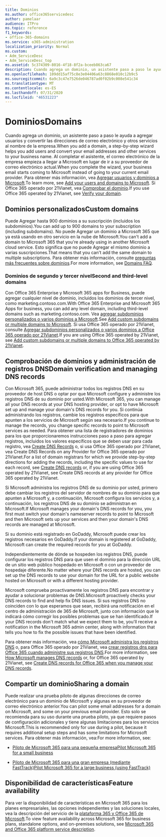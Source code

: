 ```yaml
---
title: Dominios
ms.author: office365servicedesc
author: pamelaar
audience: ITPro
ms.topic: reference
f1_keywords:
- office-365-domains
ms.service: o365-administration
localization_priority: Normal
ms.custom:
- Adm_ServiceDesc
- Adm_ServiceDesc_top
ms.assetid: 5c374309-8016-4f18-8f2a-bceeb863ca67
description: Cuando agrega un dominio, un asistente paso a paso le ayuda a agregar usuarios y convertir las direcciones de correo electrónico y otros servicios al nombre de la empresa. Al completar el asistente, el correo electrónico de la empresa empieza a llegar a Microsoft en lugar de ir a su proveedor de correo electrónico actual. Para obtener más información, vea Agregar usuarios y dominios a Microsoft. Si Office 365 operado por 21Vianet, vea Comprobar el dominio.
ms.openlocfilehash: 109dd15af75c8e3e04406a63c8868e010c12b9c5
ms.sourcegitcommit: 6a9c3c47e7526de046787ad0f02b9c008e541c34
ms.translationtype: MT
ms.contentlocale: es-ES
ms.lasthandoff: 07/31/2020
ms.locfileid: "46531223"
---
```

# <a name="domains"></a><span data-ttu-id="92f53-106">Dominios</span><span class="sxs-lookup"><span data-stu-id="92f53-106">Domains</span></span>

<span data-ttu-id="92f53-107">Cuando agrega un dominio, un asistente paso a paso le ayuda a agregar usuarios y convertir las direcciones de correo electrónico y otros servicios al nombre de la empresa.</span><span class="sxs-lookup"><span data-stu-id="92f53-107">When you add a domain, a step-by-step wizard helps you add users and convert your email addresses and other services to your business name.</span></span> <span data-ttu-id="92f53-108">Al completar el asistente, el correo electrónico de la empresa empieza a llegar a Microsoft en lugar de ir a su proveedor de correo electrónico actual.</span><span class="sxs-lookup"><span data-stu-id="92f53-108">When you complete the wizard, your business email starts coming to Microsoft instead of going to your current email provider.</span></span> <span data-ttu-id="92f53-109">Para obtener más información, vea [Agregar usuarios y dominios a Microsoft](https://support.office.com/article/6383f56d-3d09-4dcb-9b41-b5f5a5efd611).</span><span class="sxs-lookup"><span data-stu-id="92f53-109">To learn more, see [Add your users and domains to Microsoft](https://support.office.com/article/6383f56d-3d09-4dcb-9b41-b5f5a5efd611).</span></span> <span data-ttu-id="92f53-110">Si Office 365 operado por 21Vianet, vea [Comprobar el dominio](https://docs.microsoft.com/office365/admin/setup/add-domain).</span><span class="sxs-lookup"><span data-stu-id="92f53-110">If you use Office 365 operated by 21Vianet, see [Verify your domain](https://docs.microsoft.com/office365/admin/setup/add-domain).</span></span>
  
## <a name="custom-domains"></a><span data-ttu-id="92f53-111">Dominios personalizados</span><span class="sxs-lookup"><span data-stu-id="92f53-111">Custom domains</span></span>

<span data-ttu-id="92f53-112">Puede Agregar hasta 900 dominios a su suscripción (incluidos los subdominios).</span><span class="sxs-lookup"><span data-stu-id="92f53-112">You can add up to 900 domains to your subscription (including subdomains).</span></span> <span data-ttu-id="92f53-113">No puede Agregar un dominio a Microsoft 365 que ya está usando en otro servicio en la nube de Microsoft.</span><span class="sxs-lookup"><span data-stu-id="92f53-113">You can't add a domain to Microsoft 365 that you're already using in another Microsoft cloud service.</span></span> <span data-ttu-id="92f53-114">Esto significa que no puede Agregar el mismo dominio a varias suscripciones.</span><span class="sxs-lookup"><span data-stu-id="92f53-114">That means that you can't add the same domain to multiple subscriptions.</span></span> <span data-ttu-id="92f53-115">Para obtener más información, consulte [preguntas más frecuentes sobre dominios](https://support.office.com/article/Domains-FAQ-1272bad0-4bd4-4796-8005-67d6fb3afc5a).</span><span class="sxs-lookup"><span data-stu-id="92f53-115">For more information, see [Domains FAQ](https://support.office.com/article/Domains-FAQ-1272bad0-4bd4-4796-8005-67d6fb3afc5a).</span></span>
  
### <a name="second-and-third-level-domains"></a><span data-ttu-id="92f53-116">Dominios de segundo y tercer nivel</span><span class="sxs-lookup"><span data-stu-id="92f53-116">Second and third-level domains</span></span>

<span data-ttu-id="92f53-117">Con Office 365 Enterprise y Microsoft 365 apps for Business, puede agregar cualquier nivel de dominio, incluidos los dominios de tercer nivel, como marketing.contoso.com.</span><span class="sxs-lookup"><span data-stu-id="92f53-117">With Office 365 Enterprise and Microsoft 365 Apps for business, you can add any level domain, including third-level domains such as marketing.contoso.com.</span></span> <span data-ttu-id="92f53-118">Vea [agregar subdominios personalizados o varios dominios a Microsoft](https://docs.microsoft.com/office365/admin/setup/domains-faq).</span><span class="sxs-lookup"><span data-stu-id="92f53-118">See [Add custom subdomains or multiple domains to Microsoft](https://docs.microsoft.com/office365/admin/setup/domains-faq).</span></span> <span data-ttu-id="92f53-119">Si usa Office 365 operado por 21Vianet, consulte [Agregar subdominios personalizados o varios dominios a Office 365 operado por 21Vianet](https://docs.microsoft.com/office365/admin/setup/domains-faq).</span><span class="sxs-lookup"><span data-stu-id="92f53-119">If you are using Office 365 operated by 21Vianet, see [Add custom subdomains or multiple domains to Office 365 operated by 21Vianet](https://docs.microsoft.com/office365/admin/setup/domains-faq).</span></span>
  
## <a name="domain-verification-and-managing-dns-records"></a><span data-ttu-id="92f53-120">Comprobación de dominios y administración de registros DNS</span><span class="sxs-lookup"><span data-stu-id="92f53-120">Domain verification and managing DNS records</span></span>

<span data-ttu-id="92f53-121">Con Microsoft 365, puede administrar todos los registros DNS en su proveedor de host DNS o optar por que Microsoft configure y administre los registros DNS de su dominio por usted.</span><span class="sxs-lookup"><span data-stu-id="92f53-121">With Microsoft 365, you can manage all your DNS records at your DNS hosting provider, or opt to have Microsoft set up and manage your domain's DNS records for you.</span></span> <span data-ttu-id="92f53-122">Si continúa administrando los registros, cambie los registros específicos para que apunten a los servicios de Microsoft según sea necesario.</span><span class="sxs-lookup"><span data-stu-id="92f53-122">If you continue to manage the records, you change specific records to point to Microsoft services as needed.</span></span> <span data-ttu-id="92f53-123">Para obtener una lista de registradores de dominios para los que proporcionaremos instrucciones paso a paso para agregar registros, incluidos los valores específicos que se deben usar para cada registro, vea [Create DNS Records](https://docs.microsoft.com/office365/admin/get-help-with-domains/create-dns-records-at-any-dns-hosting-provider) o, si usa Office 365 operado por 21Vianet, vea Create DNS Records on any Provider for Office 365 operado por 21Vianet.</span><span class="sxs-lookup"><span data-stu-id="92f53-123">For a list of domain registrars for which we provide step-by-step directions for adding the records, including the specific values to use for each record, see [Create DNS records](https://docs.microsoft.com/office365/admin/get-help-with-domains/create-dns-records-at-any-dns-hosting-provider) or, if you are using Office 365 operated by 21Vianet, see Create DNS records at any provider for Office 365 operated by 21Vianet.</span></span> 
  
<span data-ttu-id="92f53-124">Si Microsoft administra los registros DNS de su dominio por usted, primero debe cambiar los registros del servidor de nombres de su dominio para que apunten a Microsoft y, a continuación, Microsoft configura los servicios y, a continuación, los registros DNS de su dominio se administran en Microsoft.</span><span class="sxs-lookup"><span data-stu-id="92f53-124">If Microsoft manages your domain's DNS records for you, you first must switch your domain's nameserver records to point to Microsoft and then Microsoft sets up your services and then your domain's DNS records are managed at Microsoft.</span></span>
  
<span data-ttu-id="92f53-125">Si su dominio está registrado en GoDaddy, Microsoft puede crear los registros necesarios en GoDaddy.</span><span class="sxs-lookup"><span data-stu-id="92f53-125">If your domain is registered at GoDaddy, Microsoft can create the required records for you at GoDaddy.</span></span> 
  
<span data-ttu-id="92f53-126">Independientemente de dónde se hospeden los registros DNS, puede configurar los registros DNS para que usen el dominio para la dirección URL de un sitio web público hospedado en Microsoft o con un proveedor de hospedaje diferente.</span><span class="sxs-lookup"><span data-stu-id="92f53-126">No matter where your DNS records are hosted, you can set up the DNS records to use your domain for the URL for a public website hosted on Microsoft or with a different hosting provider.</span></span> 
  
<span data-ttu-id="92f53-127">Microsoft comprueba proactivamente los registros DNS para encontrar y ayudar a solucionar problemas de DNS.</span><span class="sxs-lookup"><span data-stu-id="92f53-127">Microsoft proactively checks your DNS records to find and help fix DNS issues.</span></span> <span data-ttu-id="92f53-128">Si sus registros DNS no coinciden con lo que esperamos que sean, recibirá una notificación en el centro de administración de 365 de Microsoft, junto con información que le indicará cómo corregir los posibles problemas que se han identificado.</span><span class="sxs-lookup"><span data-stu-id="92f53-128">If your DNS records don't match what we expect them to be, you'll receive a notification in the Microsoft 365 admin center, along with information that tells you how to fix the possible issues that have been identified.</span></span>
  
<span data-ttu-id="92f53-129">Para obtener más información, vea [cómo Microsoft administra los registros DNS](https://docs.microsoft.com/office365/admin/setup/domains-faq) o, para Office 365 operado por 21Vianet, vea [crear registros dns para Office 365 cuando administre sus registros DNS](https://docs.microsoft.com/office365/admin/services-in-china/create-dns-records-when-you-manage-your-dns-records).</span><span class="sxs-lookup"><span data-stu-id="92f53-129">For more information, see [How Microsoft manages DNS records](https://docs.microsoft.com/office365/admin/setup/domains-faq) or, for Office 365 operated by 21Vianet, see [Create DNS records for Office 365 when you manage your DNS records](https://docs.microsoft.com/office365/admin/services-in-china/create-dns-records-when-you-manage-your-dns-records).</span></span>
  
## <a name="sharing-a-domain"></a><span data-ttu-id="92f53-130">Compartir un dominio</span><span class="sxs-lookup"><span data-stu-id="92f53-130">Sharing a domain</span></span>

<span data-ttu-id="92f53-131">Puede realizar una prueba piloto de algunas direcciones de correo electrónico para un dominio de Microsoft y algunas en su proveedor de correo electrónico anterior.</span><span class="sxs-lookup"><span data-stu-id="92f53-131">You can pilot some email addresses for a domain on Microsoft, and some on your previous email provider.</span></span> <span data-ttu-id="92f53-132">Esto solo se recomienda para su uso durante una prueba piloto, ya que requiere pasos de configuración adicionales y tiene algunas limitaciones para los servicios Microsoft.</span><span class="sxs-lookup"><span data-stu-id="92f53-132">This is recommended only for use during a pilot, because it requires additional setup steps and has some limitations for Microsoft services.</span></span> <span data-ttu-id="92f53-133">Para obtener más información, vea:</span><span class="sxs-lookup"><span data-stu-id="92f53-133">For more information, see:</span></span>
  
- [<span data-ttu-id="92f53-134">Piloto de Microsoft 365 para una pequeña empresa</span><span class="sxs-lookup"><span data-stu-id="92f53-134">Pilot Microsoft 365 for a small business</span></span>](https://support.office.com/article/39cee536-6a03-40cf-b9c1-f301bb6001d7)
    
- [<span data-ttu-id="92f53-135">Piloto de Microsoft 365 para una gran empresa (mediante FastTrack)</span><span class="sxs-lookup"><span data-stu-id="92f53-135">Pilot Microsoft 365 for a large business (using FastTrack)</span></span>](https://fasttrack.office.com/onboard)
    
## <a name="feature-availability"></a><span data-ttu-id="92f53-136">Disponibilidad de características</span><span class="sxs-lookup"><span data-stu-id="92f53-136">Feature availability</span></span>

<span data-ttu-id="92f53-137">Para ver la disponibilidad de características en Microsoft 365 para los planes empresariales, las opciones independientes y las soluciones locales, vea la descripción del servicio de la [plataforma 365 y Office 365 de Microsoft](office-365-platform-service-description.md).</span><span class="sxs-lookup"><span data-stu-id="92f53-137">To view feature availability across Microsoft 365 for business plans, standalone options, and on-premises solutions, see [Microsoft 365 and Office 365 platform service description](office-365-platform-service-description.md).</span></span>
  

